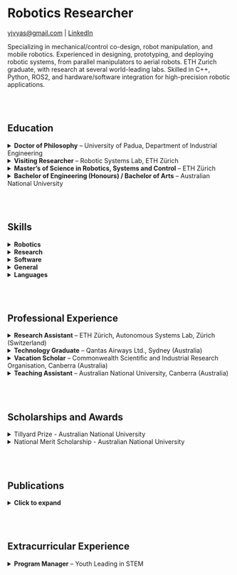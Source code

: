 # Robotics Researcher
yjvyas@gmail.com | [LinkedIn](https://linkedin.com/in/yjvyas)

Specializing in mechanical/control co-design, robot manipulation, and mobile robotics. Experienced in designing, prototyping, and deploying robotic systems, from parallel manipulators to aerial robots. ETH Zurich graduate, with research at several world-leading labs. Skilled in C++, Python, ROS2, and hardware/software integration for high-precision robotic applications.

<br><br>
## Education
<details>
<summary><strong>Doctor of Philosophy</strong> – University of Padua, Department of Industrial Engineering</summary>
<p>10/2022 – 09/2025</p>
<ul>
<li>Funded by the UniPhD EU Marie-Curie Scholarship, administering €43,200 of research funding</li>
<li>PhD Thesis: “Development and validation of a novel balanced robot manipulator” – designed, simulated, prototyped, and experimentally validated a modular parallel manipulator, achieving 79% torque reduction and 56% precision improvement through force-balancing co-design</li>
<li>Conducted comprehensive literature review of 120+ papers, tradeoff analysis using modelling & simulation, mechanical design, prototyping, software integration, and experimental validation</li>
</ul>
</details>

<details>
<summary><strong>Visiting Researcher</strong> – Robotic Systems Lab, ETH Zürich</summary>
<p>03/2025 – 09/2025</p>
<ul>
<li>Mechanical/locomotion analysis of a legged robot for lunar exploration using Reinforcement Learning and terrain modelling</li>
</ul>
</details>

<details>
<summary><strong>Master’s of Science in Robotics, Systems and Control</strong> – ETH Zürich</summary>
<p>09/2019 – 10/2021</p>
<ul>
<li>GPA: 5.55/6.00, with 6.0 (full) mark in Master’s Thesis</li>
<li>Master’s Thesis: “Human Walking Gait Modelling & Estimation for Physical Human-Robot Interaction with an Aerial Robot” at the Autonomous Systems Lab, with publications in IEEE</li>
<li>Semester Project in “Safe Path Planning under wind for UAVs” at ASL</li>
<li>Courses in Vision/Perception, Learning, Dynamics, Control, and Embedded Systems</li>
</ul>
</details>

<details>
<summary><strong>Bachelor of Engineering (Honours) / Bachelor of Arts</strong> – Australian National University</summary>
<p>02/2013 – 12/2017</p>
<ul>
<li>First Class Honours (H1) in Engineering, GPA: 6.61/7.00</li>
<li>Majors: Mechatronic Systems (Engineering), Chinese Language (Arts)</li>
<li>Bachelor’s Thesis: “Robot Simultaneous Localisation and Mapping with Dynamic Objects”</li>
<li>Semester Exchange: University of Toronto (Fall 2015)</li>
<li>Attended 2015 NTU Summer School Program in Tianjin, China with a university scholarship</li>
</ul>
</details>

<br><br>
## Skills
<details>
<summary><strong>Robotics</strong></summary>
<ul>
<li><strong>Control:</strong> Inverse/forward dynamics, PID, Model Predictive Control (MPC), compliant control</li>
<li><strong>Learning Methods:</strong> Reinforcement Learning for motion control, Deep Learning for perception</li>
<li><strong>System Integration:</strong> Microcontrollers, sensors, actuators, and embedded programming (C/C++ drivers) for real-time robotic control</li>
<li><strong>Hardware Prototyping:</strong> CAD, mechatronic system assembly, testing, and troubleshooting (breadboarding, soldering, oscilloscopes, multimeters)</li>
</ul>
</details>

<details>
<summary><strong>Research</strong></summary>
<ul>
<li><strong>Mechanics:</strong> Parallel and serial mechanisms, force balancing, multi-body dynamics</li>
<li><strong>Modelling & Simulation:</strong> kinematic/dynamic system design, mechatronic systems</li>
<li><strong>State Estimation & Planning:</strong> SLAM, sensor fusion, probabilistic estimation (Kalman filtering), motion planning (RRT*)</li>
<li><strong>Human–Robot Interaction:</strong> contact and force feedback modelling with compliant control, human and legged robot gait analysis</li>
<li><strong>Data Science:</strong> predictive modelling using Machine Learning, data analytics, ETL</li>
</ul>
</details>

<details>
<summary><strong>Software</strong></summary>
<ul>
<li><strong>Programming:</strong> Python, MATLAB, C++, C</li>
<li><strong>Libraries:</strong> ROS/ROS2, PyTorch, OpenCV, SciPy, Scikit-Learn, Pandas</li>
<li><strong>Simulation & CAD:</strong> SolidWorks, Simulink, Gazebo, Drake, Raisim</li>
<li><strong>Integration Tools:</strong> Linux (Ubuntu), Bash, Docker, Git</li>
</ul>
</details>

<details>
<summary><strong>General</strong></summary>
<ul>
<li>Team leadership, project management, and systems engineering</li>
<li>Collaborative development of shared codebases following best practices</li>
<li>Technical and non-technical communication, from academic publications to pitch presentations</li>
</ul>
</details>

<details>
<summary><strong>Languages</strong></summary>
<ul>
<li>English (Native)</li>
<li>Mandarin Chinese (C1, fluent)</li>
<li>Gujarati (Native)</li>
<li>Hindi (B2, fluent)</li>
<li>German (A1, Basic)</li>
<li>Italian (A1, Basic)</li>
</ul>
</details>

<br><br>
## Professional Experience
<details>
<summary><strong>Research Assistant</strong> – ETH Zürich, Autonomous Systems Lab, Zürich (Switzerland)</summary>
<p>11/2021 – 01/2022</p>
<ul>
<li>Developed multi-sensor integration pipelines (visual odometry + GPS) for robust state estimation in aerial robots, contributing to real-time hardware/software integration and control</li>
</ul>
</details>

<details>
<summary><strong>Technology Graduate</strong> – Qantas Airways Ltd., Sydney (Australia)</summary>
<p>02/2018 – 08/2019</p>
<ul>
<li>Data Science research in the Revenue Optimisation team which adds several hundred million dollars in annual revenue, conducting feature engineering for machine learning algorithms applied to the prediction of passenger and freight demand for accurate pricing</li>
<li>Other rotations in key technology areas such as cloud services, and data engineering for the Qantas Loyalty program, working with databases of over 12 million customers</li>
</ul>
</details>

<details>
<summary><strong>Vacation Scholar</strong> – Commonwealth Scientific and Industrial Research Organisation, Canberra (Australia)</summary>
<p>11/2016 – 03/2017</p>
<ul>
<li>Conducted research in ‘Novel Urban Visualisation Methods’: developed an Augmented Reality workflow to visualise and interact with outdoor urban scenes in a web browser</li>
<li>Researched and applied computer vision algorithms for 3D path tracking, and visualization using JavaScript for Web3D (three.js), publishing the results at the Web3D 2017 conference</li>
</ul>
</details>

<details>
<summary><strong>Teaching Assistant</strong> – Australian National University, Canberra (Australia)</summary>
<p>07/2016 – 12/2017</p>
<ul>
<li>Courses taught: Systems Engineering Design / Analysis, Introduction to Mechanics</li>
<li>Delivered classes, guided students and marked assessment with feedback</li>
</ul>
</details>

<br><br>
## Scholarships and Awards
<details>
<summary>Tillyard Prize - Australian National University</summary>
<ul>
<li>Most outstanding undergraduate student</li>
</ul>
</details>

<details>
<summary>National Merit Scholarship - Australian National University</summary>
<ul>
<li>AUD$32,500 over 5 years on the basis of 99.75 Australian Tertiary Admission Ranking (Top 0.2% of students)</li>
</ul>
</details>

<br><br>
## Publications
<details>
<summary><strong>Click to expand</strong></summary>
<ul>
<li>Y. Vyas, M. Bottin, (2025), “Forbal: Force Balanced 2-5 Degree of Freedom Robot Manipulator Built from a Five Bar Linkage” in ASME Journal of Mechanical Design, [under review], Preprint: https://arxiv.org/abs/2509.03119.</li>
<li>Y. Vyas, M. Bottin, M. Tognon & S. Cocuzza (2024), “Design and comparative analysis of force balanced 2 degree of freedom planar robot manipulator concepts” in ASME Journal of Mechanisms and Robotics. November 2025; 17(11): 115001, doi: 10.1115/1.4069221.</li>
<li>M. Allenspach, Y. Vyas, M. Rubio, R. Siegwart & M. Tognon (2022), “Human-State-Aware Controller for a Tethered Aerial Robot Guiding a Human by Physical Interaction,” in IEEE Robotics and Automation Letters, doi: 10.1109/LRA.2022.3143574.</li>
<li>Y. Vyas, M. Allenspach, C. Lanegger, R. Siegwart & M. Tognon (2021). “Modelling and Estimation of Human Walking Gait for Physical Human-Robot Interaction,” in IEEE Aerial Robotic Systems Physically Interacting with the Environment (AIRPHARO), Biograd na Moru, Croatia, 4-5/10/2021.</li>
</ul>
</details>

<br><br>
## Extracurricular Experience
<details>
<summary><strong>Program Manager</strong> – Youth Leading in STEM</summary>
<p>03/2016 – 02/2018</p>
<ul>
<li>Setup and executed the successful pilot of an educational science/technology outreach program for rural and low-socioeconomic background secondary school students</li>
<li>Wrote proposal documentation, liaised with sponsors and raised AUD$10,000 of funding from several university faculties and government programs</li>
<li>Led an 8-person team and coordinated several university departments to deliver the project and ensure future continuity</li>
</ul>
</details>
